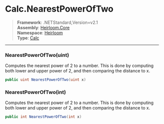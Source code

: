 # Calc.NearestPowerOfTwo

> **Framework**: .NETStandard,Version=v2.1  
> **Assembly**: [Heirloom.Core][0]  
> **Namespace**: [Heirloom][0]  
> **Type**: [Calc][1]

--------------------------------------------------------------------------------

### NearestPowerOfTwo(uint)

Computes the nearest power of 2 to a number. This is done by computing both lower and upper power of 2, and then comparing the distance to x.

```cs
public uint NearestPowerOfTwo(uint x)
```

### NearestPowerOfTwo(int)

Computes the nearest power of 2 to a number. This is done by computing both lower and upper power of 2, and then comparing the distance to x.

```cs
public int NearestPowerOfTwo(int x)
```

[0]: ../Heirloom.Core.md
[1]: Heirloom.Calc.md
